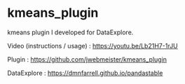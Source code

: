 # kmeans_plugin
kmeans plugin I developed for DataExplore. 

Video (instructions / usage) : https://youtu.be/Lb21H7-1rJU

Plugin : https://github.com/jwebmeister/kmeans_plugin

DataExplore : https://dmnfarrell.github.io/pandastable
